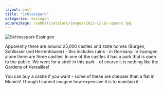 ```yaml
---
layout: post
title: "Schlosspark"
categories: essingen
squareimage: /sabbaticaldiary/images/2022-12-26-square.jpg
---
```

<img src="/sabbaticaldiary/images/2022-12-26.jpg" alt="Schlosspark Essingen" class="center">

Apparently there are around 25,000 castles and state homes (Burgen, Schlösser und Herrenhäuser) - this includes ruins - in Germany. In Essingen alone there are three castles! In one of the castles it has a park that is open to the public. We went for a stroll in this park - of course it is nothing like the Gardens of Versailles!

You can buy a castle if you want - some of these are chepaer than a flat in Munich! Though I cannot imagine how expensive it is to maintain it.